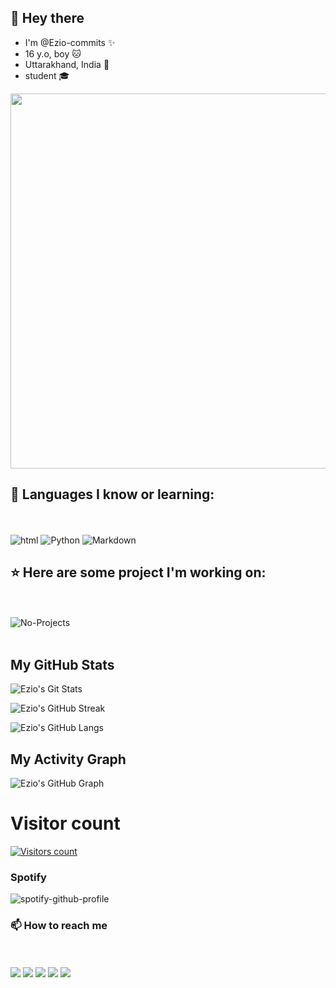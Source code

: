 ## 👋 Hey there

- I'm @Ezio-commits :sparkles:
- 16 y.o, boy :cat:
- Uttarakhand, India :round_pushpin:
- student :mortar_board:
<img src="https://te.legra.ph/file/1a7000442c7aae38d7f4d.jpg" width="600">

## :closed_book: Languages I know or learning:
<br><br>
![html](https://img.shields.io/badge/html-red.svg?style=for-the-badge&logo=html5&logoColor=white)
![Python](https://img.shields.io/badge/python-%230175C2.svg?style=for-the-badge&logo=python&logoColor=white)
![Markdown](https://img.shields.io/badge/markdown-black.svg?style=for-the-badge&logo=markdown&logoColor=white)
<!-- [java](https://img.shields.io/badge/java-blue.svg?style=for-the-badge&logo=java&logoColor=white) 
![JavaScript](https://img.shields.io/badge/javascript-black.svg?style=for-the-badge&logo=javascript&logoColor=%23F7DF1E)-->

## :star: Here are some project I'm working on:
<br><br>
![No-Projects](https://img.shields.io/badge/none-black.svg?style=for-the-badge&logo=none&logoColor=white)
<br><br>

## My GitHub Stats

![Ezio's Git Stats](https://github-readme-stats.vercel.app/api?username=Ezio-commits&include_all_commits=true&count_private=true&theme=midnight-purple)

![Ezio's GitHub Streak](https://github-readme-streak-stats.herokuapp.com?user=Ezio-commits&theme=midnight-purple&border_radius=4.2)

![Ezio's GitHub Langs](https://github-readme-stats.vercel.app/api/top-langs/?username=Ezio-commits&theme=midnight-purple&layout=compact&langs_count=6)

## My Activity Graph


![Ezio's GitHub Graph](https://activity-graph.herokuapp.com/graph?username=Ezio-commits&custom_title=My%20Graph&bg_color=241731&line=f20f80&color=f52f91&point=fdf5ea&hide_border=true&area=false&area_color=fdf5ea)

# Visitor count

<a href="https://t.me/EzioSenpai"><img src="https://count.getloli.com/get/@Ezio-commits?theme=gelbooru" alt="Visitors count"/></a>

### Spotify
![spotify-github-profile](https://spotify-github-profile.vercel.app/api/view?uid=0nahohpt0m2j4qzc8e9at83hx&cover_image=true&theme=novatorem&show_offline=false&background_color=121212&bar_color=53b14f&bar_color_cover=false)

### 📫 How to reach me
<br><br> 
[<img src="https://img.shields.io/badge/Telegram-%230175C2?style=for-the-badge&logo=telegram">](https://t.me/EzioSenpai)
[<img src="https://img.shields.io/badge/Email-brown?style=for-the-badge&logo=gmail">](mailto:)
[<img src="https://img.shields.io/badge/discord-5865f2?style=for-the-badge&logo=discord&logoColor=black">](discordapp.com/users/Ezio#3352)
[<img src="https://img.shields.io/badge/anilist-%230175C2?style=for-the-badge&logo=anilist">](https://anilist.co/user/5773634)
[<img src="https://img.shields.io/badge/spotify-darkgreen?style=for-the-badge&logo=spotify">](https://open.spotify.com/user/0nahohpt0m2j4qzc8e9at83hx?si=IufmIpWOSdi2aISL8tVABg&utm)
<!--- edit the contact and anilist info later --->




<!---
Ezio-commits/Ezio-commits is a ✨ special ✨ repository because its `README.md` (this file) appears on your GitHub profile.
You can click the Preview link to take a look at your changes.
--->
